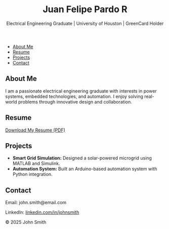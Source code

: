 
<!DOCTYPE html>
<html lang="en">
<head>
    <meta charset="UTF-8">
    <meta name="viewport" content="width=device-width, initial-scale=1.0">
    <title> Electrical Engineer Portfolio </title>
    <link rel="stylesheet" href="style.css">
</head>
<body>
    <header>
        <h1>Juan Felipe Pardo R</h1>
        <p>Electrical Engineering Graduate | University of Houston | GreenCard Holder</p>
    </header>
    <nav>
        <ul>
            <li><a href="#about">About Me</a></li>
            <li><a href="#resume">Resume</a></li>
            <li><a href="#projects">Projects</a></li>
            <li><a href="#contact">Contact</a></li>
        </ul>
    </nav>
    <section id="about">
        <h2>About Me</h2>
        <p>I am a passionate electrical engineering graduate with interests in power systems, embedded technologies, and automation. I enjoy solving real-world problems through innovative design and collaboration.</p>
    </section>
    <section id="resume">
        <h2>Resume</h2>
        <p><a href="resume.pdf" download>Download My Resume (PDF)</a></p>
    </section>
    <section id="projects">
        <h2>Projects</h2>
        <ul>
            <li><strong>Smart Grid Simulation:</strong> Designed a solar-powered microgrid using MATLAB and Simulink.</li>
            <li><strong>Automation System:</strong> Built an Arduino-based automation system with Python integration.</li>
        </ul>
    </section>
    <section id="contact">
        <h2>Contact</h2>
        <p>Email: john.smith@email.com</p>
        <p>LinkedIn: <a href="https://linkedin.com/in/johnsmith">linkedin.com/in/johnsmith</a></p>
    </section>
    <footer>
        <p>&copy; 2025 John Smith</p>
    </footer>
</body>
</html>
